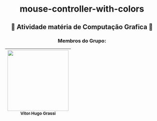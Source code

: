 <h1 align="center"> mouse-controller-with-colors </h1>
<h2 align="center"> 
    🐺  Atividade matéria de Computação Grafica  🐺
</h2>

<h3 align="center"> Membros do Grupo:
</h3>

| [<img src="https://avatars.githubusercontent.com/u/80184347?v=4" width=200><br><sub>Vitor Hugo Grassi</sub>](https://github.com/LordBaek) | 
| :---: |
  
